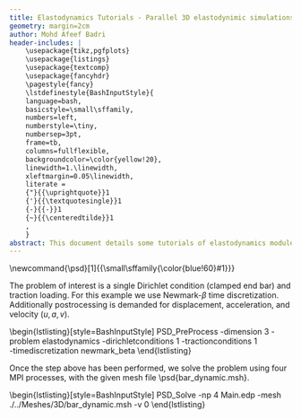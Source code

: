 ```yaml
---
title: Elastodynamics Tutorials - Parallel 3D elastodynimic simulations with PSD
geometry: margin=2cm
author: Mohd Afeef Badri
header-includes: |
    \usepackage{tikz,pgfplots}
    \usepackage{listings}
    \usepackage{textcomp}
    \usepackage{fancyhdr}
    \pagestyle{fancy}
    \lstdefinestyle{BashInputStyle}{
	language=bash,
	basicstyle=\small\sffamily,
	numbers=left,
	numberstyle=\tiny,
	numbersep=3pt,
	frame=tb,
	columns=fullflexible,
	backgroundcolor=\color{yellow!20},
	linewidth=1.\linewidth,
	xleftmargin=0.05\linewidth,
	literate =
	{"}{{\uprightquote}}1
	{'}{{\textquotesingle}}1
	{-}{{-}}1
	{~}{{\centeredtilde}}1
	,
    }
abstract: This document details some tutorials of elastodynamics module of PSD. These tutorials are not verbose, but does instead give a kick start to users/developers for using PSD's elastodynamics module. 
---
```


\newcommand{\psd}[1]{{\small\sffamily{\color{blue!60}#1}}}




The problem of interest is a single Dirichlet condition (clamped end bar) and traction loading. For this example we use Newmark-$\beta$ time discretization. Additionally postrocessing is demanded for displacement, acceleration, and velocity ($u,a,v$). 

\begin{lstlisting}[style=BashInputStyle]
PSD_PreProcess -dimension 3 -problem elastodynamics -dirichletconditions 1 -tractionconditions 1 \
-timediscretization newmark_beta
\end{lstlisting}

Once the step above has been performed, we solve the problem using four MPI processes, with the given mesh file \psd{bar_dynamic.msh}. 

\begin{lstlisting}[style=BashInputStyle]
PSD_Solve -np 4 Main.edp -mesh ./../Meshes/3D/bar_dynamic.msh -v 0
\end{lstlisting}

